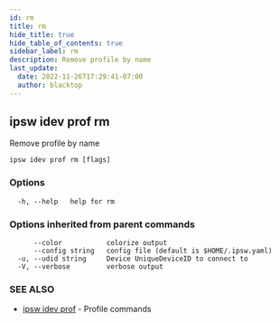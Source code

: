 ```yaml
---
id: rm
title: rm
hide_title: true
hide_table_of_contents: true
sidebar_label: rm
description: Remove profile by name
last_update:
  date: 2022-11-26T17:29:41-07:00
  author: blacktop
---
```

## ipsw idev prof rm

Remove profile by name

```
ipsw idev prof rm [flags]
```

### Options

```
  -h, --help   help for rm
```

### Options inherited from parent commands

```
      --color           colorize output
      --config string   config file (default is $HOME/.ipsw.yaml)
  -u, --udid string     Device UniqueDeviceID to connect to
  -V, --verbose         verbose output
```

### SEE ALSO

* [ipsw idev prof](/docs/cli/ipsw/idev/prof)	 - Profile commands

